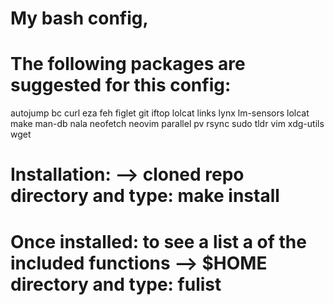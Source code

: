 # My bash config,

# The following packages are suggested for this config:

autojump bc curl eza feh figlet git iftop lolcat links lynx lm-sensors lolcat make man-db nala neofetch neovim parallel pv rsync sudo tldr vim xdg-utils wget

# Installation: --> cloned repo directory and type: make install

# Once installed: to see a list a of the included functions --> $HOME directory and type:  fulist
